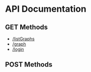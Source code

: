 # API Documentation
## GET Methods
- [/listGraphs](/listGraphs.md)
- [/graph](/graph.md)
- [/login](/login.md)

## POST Methods